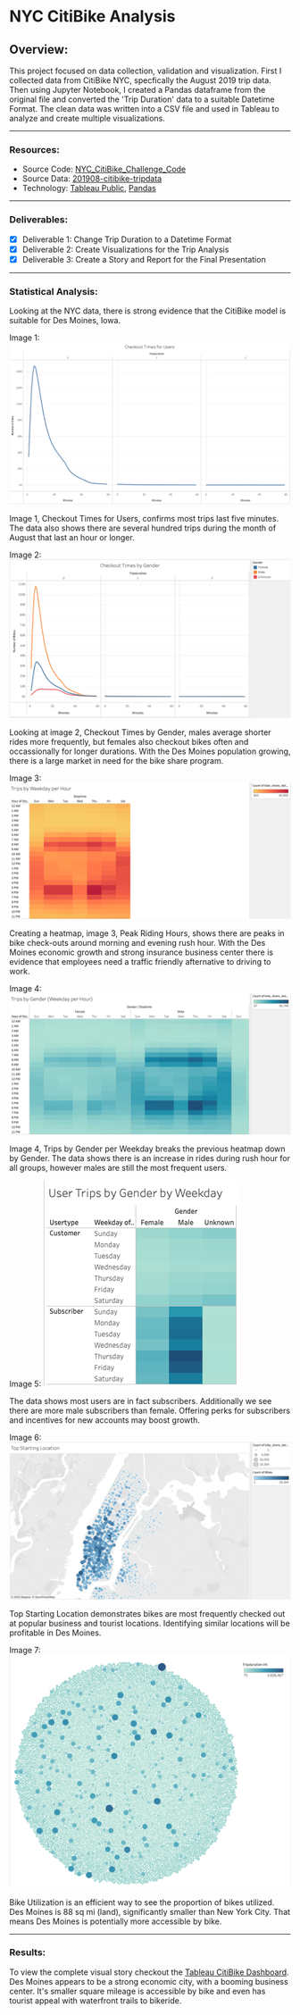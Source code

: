 # NYC CitiBike Analysis 

## Overview:
This project focused on data collection, validation and visualization. First I collected data from CitiBike NYC, specfically the August 2019 trip data. Then using Jupyter Notebook, I created a Pandas dataframe from the original file and converted the 'Trip Duration' data to a suitable Datetime Format. The clean data was written into a CSV file and used in Tableau to analyze and create multiple visualizations. 

------
### Resources:
* Source Code: [NYC_CitiBike_Challenge_Code](NYC_CitiBike_Challenge_Starter_Code.ipynb)
* Source Data: [201908-citibike-tripdata](https://s3.amazonaws.com/tripdata/201908-citibike-tripdata.csv.zip)
* Technology: [Tableau Public](https://public.tableau.com/app/discover), [Pandas](https://pandas.pydata.org/docs/index.html)

---
### Deliverables:
- [x] Deliverable 1: Change Trip Duration to a Datetime Format
- [x] Deliverable 2: Create Visualizations for the Trip Analysis
- [x] Deliverable 3: Create a Story and Report for the Final Presentation

---
### Statistical Analysis: 
Looking at the NYC data, there is strong evidence that the CitiBike model is suitable for Des Moines, Iowa.  

Image 1: ![Checkout Times for Users](https://github.com/caseygomez/bikesharing/blob/main/Visuals/CheckoutTime:Users.png)

Image 1, Checkout Times for Users, confirms most trips last five minutes. The data also shows there are several hundred trips during the month of August that last an hour or longer.  

Image 2: ![Checkout Times by Gender](https://github.com/caseygomez/bikesharing/blob/main/Visuals/CheckoutTime:Gender.png)

Looking at image 2, Checkout Times by Gender, males average shorter rides more frequently, but females also checkout bikes often and occassionally for longer durations. With the Des Moines population growing, there is a large market in need for the bike share program. 

Image 3: ![Trips by Weekday per Hour](https://github.com/caseygomez/bikesharing/blob/main/Visuals/Weekday:Hour.png)

Creating a heatmap, image 3, Peak Riding Hours, shows there are peaks in bike check-outs around morning and evening rush hour. With the Des Moines economic growth and strong insurance business center there is evidence that employees need a traffic friendly afternative to driving to work. 

Image 4: ![Trips by Gender per Weekday](https://github.com/caseygomez/bikesharing/blob/main/Visuals/Gender:Weekday:Hour.png)

Image 4, Trips by Gender per Weekday breaks the previous heatmap down by Gender. The data shows there is an increase in rides during rush hour for all groups, however males are still the most frequent users. 

Image 5: ![User Trips by Gender](https://github.com/caseygomez/bikesharing/blob/main/Visuals/User:Gender:Weekday.png)

The data shows most users are in fact subscribers. Additionally we see there are more male subscribers than female. Offering perks for subscribers and incentives for new accounts may boost growth. 

Image 6: ![Top Starting Location](https://github.com/caseygomez/bikesharing/blob/main/Visuals/StartingLocation.png) 

Top Starting Location demonstrates bikes are most frequently checked out at popular business and tourist locations. Identifying similar locations will be profitable in Des Moines. 

Image 7: ![Bike Utilization](https://github.com/caseygomez/bikesharing/blob/main/Visuals/BikeUtilization.png)

Bike Utilization is an efficient way to see the proportion of bikes utilized. Des Moines is 88 sq mi (land), significantly smaller than New York City. That means Des Moines is potentially more accessible by bike.

---
### Results: 
To view the complete visual story checkout the [Tableau CitiBike Dashboard](https://public.tableau.com/views/NYCCitibikeAnalysis_16710565441080/NYCCitibikeAnalysis?:language=en-US&:display_count=n&:origin=viz_share_link). Des Moines appears to be a strong economic city, with a booming business center. It's smaller square mileage is accessible by bike and even has tourist appeal with waterfront trails to bikeride. 
